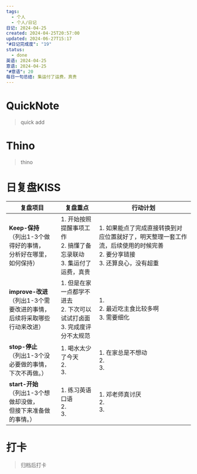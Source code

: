 ```yaml
---
tags:
  - 个人
  - 个人/日记
日记: 2024-04-25
created: 2024-04-25T20:57:00
updated: 2024-06-27T15:17
"#日记完成度": "19"
status:
  - done
英语: 2024-04-25
意语: 2024-04-25
"#意语": 20
每日一句总结: 集运付了运费，真贵
---
```

# QuickNote
> quick add

# Thino
> thino

# 日复盘KISS
| **复盘项目**                                             | **复盘重点**                                        | **行动计划**                                                                |
| ---------------------------------------------------- | ----------------------------------------------- | ----------------------------------------------------------------------- |
| **Keep-保持**<br>（列出1-3个做得好的事情，<br>   分析好在哪里，如何保持）     | 1.  开始按照提醒事项工作<br>2.  搞懂了备忘录联动<br>3. 集运付了运费，真贵  | 1.  如果能点了完成直接转换到对应位置就好了，明天整理一套工作流，后续使用的时候完善<br>2. 要分享链接<br>3. 还算良心，没有超重 |
| **improve-改进**<br>（列出1-3个需要改进的事情，<br>  后续将采取哪些行动来改进） | 1.  但是在家一点都学不进去<br>2. 下次可以试试打卤面<br>3. 完成度评分不太规范 | 1.  <br>2. 最近吃主食比较多啊<br>3. 需要细化                                         |
| **stop-停止**<br>（列出1-3个没必要做的事情，<br>下次不再做。）            | 1.  喝水太少了今天<br>2. <br>3.                        | 1.  在家总是不想动<br>2. <br>3.                                                |
| **start-开始**<br>（列出1-3个想做却没做，<br>但接下来准备做的事情。）        | 1.  练习英语口语<br>2. <br>3.                         | 1.  邓老师真讨厌<br>2. <br>3.                                                 |



# 打卡
> 归档后打卡


